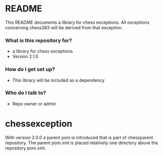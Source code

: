 # README #

This README documents a library for chess exceptions.
All exceptions concerning chess383 will be derived from that exception.

### What is this repository for? ###

* a library for chess exceptions 
* Version 2.1.0

### How do I get set up? ###

* This library will be included as a dependency

### Who do I talk to? ###

* Repo owner or admin

# chessexception #

With version 2.0.0 a parent pom is introduced that is part of chessparent repository.
The parent pom.xml is placed relatively one directory above the repository pom.xml.

